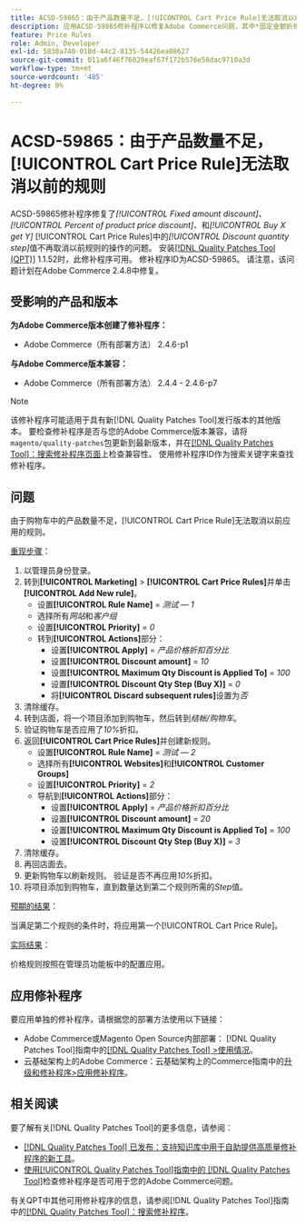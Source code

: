 ```yaml
---
title: ACSD-59865：由于产品数量不足，[!UICONTROL Cart Price Rule]无法取消以前的规则
description: 应用ACSD-59865修补程序以修复Adobe Commerce问题，其中*固定金额折扣*、* *产品价格折扣百分比*和*购买X获取Y* [!UICONTROL Cart Price Rules]中的*折扣数量步骤*值不再取消以前规则的操作。
feature: Price Rules
role: Admin, Developer
exl-id: 5838a740-018d-44c2-8135-54426ea08627
source-git-commit: 011a6f46f76029eaf67f172b576e58dac9710a3d
workflow-type: tm+mt
source-wordcount: '485'
ht-degree: 0%

---
```


# ACSD-59865：由于产品数量不足，[!UICONTROL Cart Price Rule]无法取消以前的规则

ACSD-59865修补程序修复了&#x200B;*[!UICONTROL Fixed amount discount]、* *[!UICONTROL Percent of product price discount]、*&#x200B;和&#x200B;*[!UICONTROL Buy X get Y]* [!UICONTROL Cart Price Rules]中的&#x200B;*[!UICONTROL Discount quantity step]*&#x200B;值不再取消以前规则的操作的问题。 安装[[!DNL Quality Patches Tool (QPT)]](https://experienceleague.adobe.com/zh-hans/docs/commerce-operations/tools/quality-patches-tool/quality-patches-tool-to-self-serve-quality-patches) 1.1.52时，此修补程序可用。 修补程序ID为ACSD-59865。 请注意，该问题计划在Adobe Commerce 2.4.8中修复。

## 受影响的产品和版本

**为Adobe Commerce版本创建了修补程序：**

* Adobe Commerce（所有部署方法） 2.4.6-p1

**与Adobe Commerce版本兼容：**

* Adobe Commerce（所有部署方法） 2.4.4 - 2.4.6-p7

>[!NOTE]
>
>该修补程序可能适用于具有新[!DNL Quality Patches Tool]发行版本的其他版本。 要检查修补程序是否与您的Adobe Commerce版本兼容，请将`magento/quality-patches`包更新到最新版本，并在[[!DNL Quality Patches Tool]：搜索修补程序页面](https://experienceleague.adobe.com/tools/commerce-quality-patches/index.html?lang=zh-Hans)上检查兼容性。 使用修补程序ID作为搜索关键字来查找修补程序。

## 问题

由于购物车中的产品数量不足，[!UICONTROL Cart Price Rule]无法取消以前应用的规则。

<u>重现步骤</u>：

1. 以管理员身份登录。
1. 转到&#x200B;**[!UICONTROL Marketing]** > **[!UICONTROL Cart Price Rules]**&#x200B;并单击&#x200B;**[!UICONTROL Add New rule]**。
   * 设置&#x200B;**[!UICONTROL Rule Name]** = *测试 — 1*
   * 选择所有&#x200B;*网站*&#x200B;和&#x200B;*客户组*
   * 设置&#x200B;**[!UICONTROL Priority]** = *0*
   * 转到&#x200B;**[!UICONTROL Actions]**&#x200B;部分：
      * 设置&#x200B;**[!UICONTROL Apply]** = *产品价格折扣百分比*
      * 设置&#x200B;**[!UICONTROL Discount amount]** = *10*
      * 设置&#x200B;**[!UICONTROL Maximum Qty Discount is Applied To]** = *100*
      * 设置&#x200B;**[!UICONTROL Discount Qty Step (Buy X)]** = *0*
      * 将&#x200B;**[!UICONTROL Discard subsequent rules]**&#x200B;设置为&#x200B;*否*
1. 清除缓存。
1. 转到店面，将一个项目添加到购物车，然后转到&#x200B;*结帐/购物车*。
1. 验证购物车是否应用了&#x200B;*10%*&#x200B;折扣。
1. 返回&#x200B;**[!UICONTROL Cart Price Rules]**&#x200B;并创建新规则。
   * 设置&#x200B;**[!UICONTROL Rule Name]** = *测试 — 2*
   * 选择所有&#x200B;**[!UICONTROL Websites]**&#x200B;和&#x200B;**[!UICONTROL Customer Groups]**
   * 设置&#x200B;**[!UICONTROL Priority]** = *2*
   * 导航到&#x200B;**[!UICONTROL Actions]**&#x200B;部分：
      * 设置&#x200B;**[!UICONTROL Apply]** = *产品价格折扣百分比*
      * 设置&#x200B;**[!UICONTROL Discount amount]** = *20*
      * 设置&#x200B;**[!UICONTROL Maximum Qty Discount is Applied To]** = *100*
      * 设置&#x200B;**[!UICONTROL Discount Qty Step (Buy X)]** = *3*
1. 清除缓存。
1. 再回店面去。
1. 更新购物车以刷新规则。 验证是否不再应用&#x200B;*10%*&#x200B;折扣。
1. 将项目添加到购物车，直到数量达到第二个规则所需的&#x200B;*Step*&#x200B;值。

<u>预期的结果</u>：

当满足第二个规则的条件时，将应用第一个[!UICONTROL Cart Price Rule]。

<u>实际结果</u>：

价格规则按照在管理员功能板中的配置应用。

## 应用修补程序

要应用单独的修补程序，请根据您的部署方法使用以下链接：

* Adobe Commerce或Magento Open Source内部部署： [!DNL Quality Patches Tool]指南中的[[!DNL Quality Patches Tool] >使用情况](/help/tools/quality-patches-tool/usage.md)。
* 云基础架构上的Adobe Commerce：云基础架构上的Commerce指南中的[升级和修补程序>应用修补程序](https://experienceleague.adobe.com/docs/commerce-cloud-service/user-guide/develop/upgrade/apply-patches.html?lang=zh-Hans)。

## 相关阅读

要了解有关[!DNL Quality Patches Tool]的更多信息，请参阅：

* [[!DNL Quality Patches Tool] 已发布：支持知识库中用于自助提供高质量修补程序的新工具](https://experienceleague.adobe.com/zh-hans/docs/commerce-operations/tools/quality-patches-tool/quality-patches-tool-to-self-serve-quality-patches)。
* [使用[!UICONTROL Quality Patches Tool]指南中的 [!DNL Quality Patches Tool]](/help/tools/quality-patches-tool/patches-available-in-qpt/check-patch-for-magento-issue-with-magento-quality-patches.md)检查修补程序是否可用于您的Adobe Commerce问题。

有关QPT中其他可用修补程序的信息，请参阅[!DNL Quality Patches Tool]指南中的[[!DNL Quality Patches Tool]：搜索修补程序](https://experienceleague.adobe.com/tools/commerce-quality-patches/index.html?lang=zh-Hans)。
